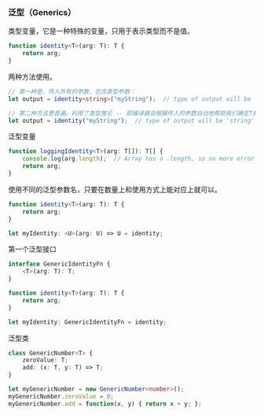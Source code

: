 
### 泛型（Generics）

类型变量，它是一种特殊的变量，只用于表示类型而不是值。
```ts
function identity<T>(arg: T): T {
    return arg;
}
```

两种方法使用。 

```ts
// 第一种是，传入所有的参数，包含类型参数：
let output = identity<string>("myString");  // type of output will be 'string'

// 第二种方法更普遍。利用了类型推论 -- 即编译器会根据传入的参数自动地帮助我们确定T的类型：
let output = identity("myString");  // type of output will be 'string'
```

泛型变量
```ts
function loggingIdentity<T>(arg: T[]): T[] {
    console.log(arg.length);  // Array has a .length, so no more error
    return arg;
}
```

使用不同的泛型参数名，只要在数量上和使用方式上能对应上就可以。
```ts
function identity<T>(arg: T): T {
    return arg;
}

let myIdentity: <U>(arg: U) => U = identity;
```

第一个泛型接口
```ts
interface GenericIdentityFn {
    <T>(arg: T): T;
}

function identity<T>(arg: T): T {
    return arg;
}

let myIdentity: GenericIdentityFn = identity;
```

泛型类
```ts
class GenericNumber<T> {
    zeroValue: T;
    add: (x: T, y: T) => T;
}

let myGenericNumber = new GenericNumber<number>();
myGenericNumber.zeroValue = 0;
myGenericNumber.add = function(x, y) { return x + y; };
```